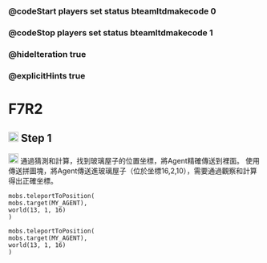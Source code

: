 ### @codeStart players set status bteamltdmakecode 0
### @codeStop players set status bteamltdmakecode 1


### @hideIteration true
### @explicitHints true

# F7R2

## <img src="https://blocklite.20240806.xyz/tw/1/f7r2" width="20" height="20"> Step 1
<img src="https://blocklite.20240806.xyz/tw/1/f7r2" width="20" height="20"> 通過猜測和計算，找到玻璃屋子的位置坐標，將Agent精確傳送到裡面。
使用傳送拼圖塊，將Agent傳送進玻璃屋子（位於坐標16,2,10），需要通過觀察和計算得出正確坐標。

```ghost
mobs.teleportToPosition(
mobs.target(MY_AGENT),
world(13, 1, 16)
)
```
```template
mobs.teleportToPosition(
mobs.target(MY_AGENT),
world(13, 1, 16)
)
```

```package
``` 